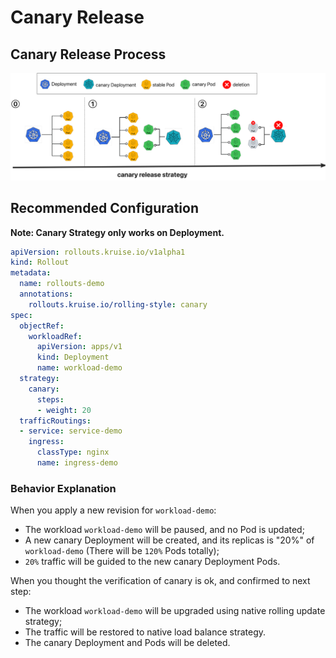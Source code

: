 # Canary Release

## Canary Release Process
![ab](../../static/img/rollouts/canary.jpg)

## Recommended Configuration
**Note: Canary Strategy only works on Deployment.**

```YAML
apiVersion: rollouts.kruise.io/v1alpha1
kind: Rollout
metadata:
  name: rollouts-demo
  annotations:
    rollouts.kruise.io/rolling-style: canary
spec:
  objectRef:
    workloadRef:
      apiVersion: apps/v1
      kind: Deployment
      name: workload-demo
  strategy:
    canary:
      steps:
      - weight: 20
  trafficRoutings:
  - service: service-demo
    ingress:
      classType: nginx
      name: ingress-demo
```

### Behavior Explanation
When you apply a new revision for `workload-demo`:
- The workload `workload-demo` will be paused, and no Pod is updated;
- A new canary Deployment will be created, and its replicas is "20%" of `workload-demo` (There will be `120%` Pods totally);
- `20%` traffic will be guided to the new canary Deployment Pods.

When you thought the verification of canary is ok, and confirmed to next step:
- The workload `workload-demo` will be upgraded using native rolling update strategy;
- The traffic will be restored to native load balance strategy.
- The canary Deployment and Pods will be deleted.
